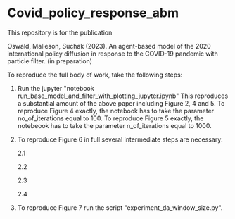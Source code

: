 # Covid_policy_response_abm

This repository is for the publication 

Oswald, Malleson, Suchak (2023). An agent-based model of the 2020 international policy 
diffusion in response to the COVID-19 pandemic with particle filter. (in preparation)

To reproduce the full body of work, take the following steps:

1. Run the jupyter "notebook run_base_model_and_filter_with_plotting_jupyter.ipynb"
   This reproduces a substantial amount of the above paper including Figure 2, 4 and 5.
   To reproduce Figure 4 exactly, the notebook has to take the parameter no_of_iterations equal to 100.
   To reproduce Figure 5 exactly, the notebeook has to take the parameter n_of_iterations equal to 1000.
   
2. To reproduce Figure 6 in full several intermediate steps are necessary: 
    
    2.1
    
    2.2
    
    2.3 
    
    2.4
    
3. To reproduce Figure 7 run the script "experiment_da_window_size.py".

